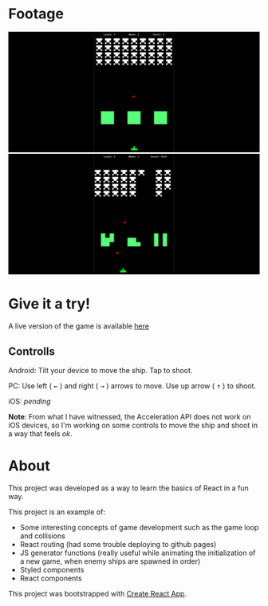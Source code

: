 # Footage
![Game footage](images/gamexample2.png)
![Game footage](images/gamexample1.png)
# Give it a try!
A live version of the game is available [here](https://ismalf.github.io/invaders/)
## Controlls

Android: Tilt your device to move the ship. Tap to shoot.

PC: Use left ( <kbd>←</kbd> ) and right ( <kbd>→</kbd> ) arrows to move. Use up arrow ( <kbd>↑</kbd> ) to shoot.

iOS: _pending_

**Note**: From what I have witnessed, the Acceleration API does not work on iOS devices, so I'm working on some controls to move the ship and shoot in a way that feels _ok_.

# About 

This project was developed as a way to learn the basics of React in a fun way.

This project is an example of:
* Some interesting concepts of game development such as the game loop and collisions
* React routing (had some trouble deploying to github pages)
* JS generator functions (really useful while animating the initialization of a new game, when enemy ships are spawned in order)
* Styled components
* React components

This project was bootstrapped with [Create React App](https://github.com/facebook/create-react-app).

